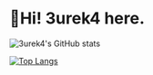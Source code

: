 # :wave:Hi! 3urek4 here.
![3urek4's GitHub stats](https://github-readme-stats-git-masterrstaa-rickstaa.vercel.app/api?username=3urek4&count_private=true&show_icons=true&theme=tokyonight)  


[![Top Langs](https://github-readme-stats-git-masterrstaa-rickstaa.vercel.app/api/top-langs/?username=3urek4&layout=compact)](https://github.com/anuraghazra/github-readme-stats)


<!---
- 👋 Hi, I’m @3urek4, a freshman.
- 👀 I’m interested in Algorithm,artificial intelligence,website development,network security and so on.
- 🌱 I’m currently learning Java,C++ and website development.
- 💞️ I’m looking to collaborate on C++ or Java projects.                                                                          
- 📫 How to reach me ...
--->

<!---
3urek4/GuoHuan is a ✨ special ✨ repository because its `README.md` (this file) appears on your GitHub profile.
You can click the Preview link to take a look at your changes.
--->
